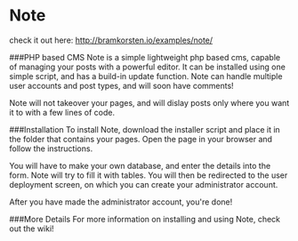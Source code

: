 # Note

check it out here: http://bramkorsten.io/examples/note/

###PHP based CMS
Note is a simple lightweight php based cms, capable of managing your posts with a powerful editor. It can be installed using one simple script, and has a build-in update function.
Note can handle multiple user accounts and post types, and will soon have comments!

Note will not takeover your pages, and will dislay posts only where you want it to with a few lines of code.

###Installation
To install Note, download the installer script and place it in the folder that contains your pages. Open the page in your browser and follow the instructions.

You will have to make your own database, and enter the details into the form. Note will try to fill it with tables.
You will then be redirected to the user deployment screen, on which you can create your administrator account.

After you have made the administrator account, you're done!

###More Details
For more information on installing and using Note, check out the wiki!
